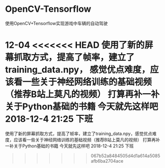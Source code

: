 # OpenCV-Tensorflow
使用OpenCV+Tensorflow实现游戏中车辆的自动驾驶


12-04
<<<<<<< HEAD
使用了新的屏幕抓取方式，提高了帧率，建立了training_data.npy，
感觉优点难度，应该看一些关于神经网络训练的基础视频（推荐B站上莫凡的视频） 
打算再补一补关于Python基础的书籍 今天就先这样吧 2018-12-4 21:25 下班
=======
使用了新的屏幕抓取方式，提高了帧率，建立了training_data.npy，感觉优点难度，应该看一些关于神经网络训练的基础视频（推荐B站上莫凡的视频）
打算再补一补关于Python基础的书籍
今天就先这样吧
2018-12-4   21:25   下班
>>>>>>> 067b52a8484505d4d1a614a5085afb6ba2704ace
